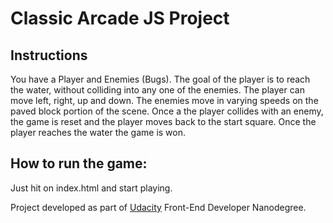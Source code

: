# Classic Arcade JS Project

## Instructions

You have a Player and Enemies (Bugs). The goal of the player is to reach the water, without colliding into any one of the enemies. The player can move left, right, up and down. The enemies move in varying speeds on the paved block portion of the scene. Once a the player collides with an enemy, the game is reset and the player moves back to the start square. Once the player reaches the water the game is won.

## How to run the game:

Just hit on index.html and start playing.

Project developed as part of [Udacity](https://udacity.com/) Front-End Developer Nanodegree.
